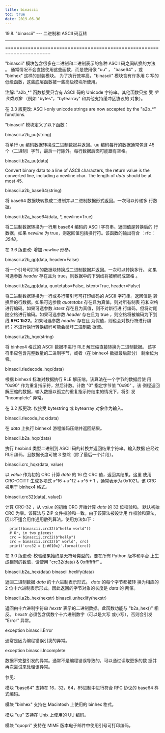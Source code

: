 ```yaml
---
title: binascii
toc: true
date: 2019-06-30
---
```

19.8. "binascii" --- 二进制和 ASCII 码互转
******************************************

======================================================================

"binascii" 模块包含很多在二进制和二进制表示的各种 ASCII 码之间转换的方法
。 通常情况不会直接使用这些函数，而是使用像  "uu" ， "base64" ，或
"binhex" 这样的封装模块。 为了执行效率高，"binascii" 模块含有许多用 C
写的低级函数，这些底层函数被一些高级模块所使用。

注解: "a2b_*" 函数接受只含有 ASCII 码的 Unicode 字符串。其他函数只接
  受 *字 节类对象* （例如 "bytes"，"bytearray" 和其他支持缓冲区协议的
  对象）。

  在 3.3 版更改: ASCII-only unicode strings are now accepted by the
  "a2b_*" functions.

"binascii" 模块定义了以下函数：

binascii.a2b_uu(string)

   将单行 uu 编码数据转换成二进制数据并返回。uu 编码每行的数据通常包含
   45 个（二进制）字节，最后一行除外。每行数据后面可能跟有空格。

binascii.b2a_uu(data)

   Convert binary data to a line of ASCII characters, the return value
   is the converted line, including a newline char. The length of
   *data* should be at most 45.

binascii.a2b_base64(string)

   将 base64 数据块转换成二进制并以二进制数据形式返回。一次可以传递多
   行数据。

binascii.b2a_base64(data, *, newline=True)

   将二进制数据转换为一行用 base64 编码的 ASCII 字符串。返回值是转换后的
   行数据，如果 *newline* 为 true，则返回值包括换行符。该函数的输出符合
   ：rfc：*3548*。

   在 3.6 版更改: 增加 *newline* 形参。

binascii.a2b_qp(data, header=False)

   将一个引号可打印的数据块转换成二进制数据并返回。一次可以转换多行。
   如果可选参数 *header* 存在且为 true，则数据中的下划线将被解码成空格
   。

binascii.b2a_qp(data, quotetabs=False, istext=True, header=False)

   将二进制数据转换为一行或多行带引号可打印编码的 ASCII 字符串。返回值是
   转换后的行数据。如果可选参数 *quotetabs* 存在且为真值，则对所有制表
   符和空格进行编码。如果可选参数 *istext* 存在且为真值，则不对新行进
   行编码，但将对尾随空格进行编码。如果可选参数 *header* 存在且为 true
   ，则空格将被编码为下划线 **RFC 1522**。如果可选参数 *header* 存在且
   为假值，则也会对换行符进行编码；不进行换行转换编码可能会破坏二进制数
   据流。

binascii.a2b_hqx(string)

   将 binhex4 格式的 ASCII 数据不进行 RLE 解压缩直接转换为二进制数据。
   该字符串应包含完整数量的二进制字节，或者（在 binhex4 数据最后部分）
   剩余位为零。

binascii.rledecode_hqx(data)

   根据 binhex4 标准对数据执行 RLE 解压缩。该算法在一个字节的数据后使
   用 "0x90" 作为重复指示符，然后计数。计数 "0" 指定字节值 "0x90" 。该
   例程返回解压缩的数据，输入数据以孤立的重复指示符结束的情况下，将引
   发 "Incomplete" 异常。

   在 3.2 版更改: 仅接受 bytestring 或 bytearray 对象作为输入。

binascii.rlecode_hqx(data)

   在 *data* 上执行 binhex4 游程编码压缩并返回结果。

binascii.b2a_hqx(data)

   执行 hexbin4 类型二进制到 ASCII 码的转换并返回结果字符串。输入数据
   应经过 RLE 编码，且数据长度可被 3 整除（除了最后一个片段）。

binascii.crc_hqx(data, value)

   以 *value* 作为初始 CRC 计算 *data* 的 16 位 CRC 值，返回其结果。这里
   使用 CRC-CCITT 生成多项式 *x*^16 + *x*^12 + *x*^5 + 1 ，通常表示为
   0x1021。该 CRC 被用于 binhex4 格式。

binascii.crc32(data[, value])

   计算 CRC-32 ，从 *value* 的初始 CRC 开始计算 *data* 的 32 位校验和。
   默认初始 CRC 为零。该算法与 ZIP 文件校验和一致。由于该算法被设计用
   作校验和算法，因此不适合用作通用散列算法。使用方法如下：

      print(binascii.crc32(b"hello world"))
      # Or, in two pieces:
      crc = binascii.crc32(b"hello")
      crc = binascii.crc32(b" world", crc)
      print('crc32 = {:#010x}'.format(crc))

   在 3.0 版更改: 校验结果始终是无符号类型的。要在所有 Python 版本和平台
   上生成相同的数值，请使用 "crc32(data) & 0xffffffff" 。

binascii.b2a_hex(data)
binascii.hexlify(data)

   返回二进制数据 *data* 的十六进制表示形式。 *data* 的每个字节都被转
   换为相应的 2 位十六进制表示形式。因此返回的字节对象的长度是 *data* 的
   两倍。

binascii.a2b_hex(hexstr)
binascii.unhexlify(hexstr)

   返回由十六进制字符串  *hexstr* 表示的二进制数据。此函数功能与
   "b2a_hex()" 相反。 *hexstr* 必须包含偶数个十六进制数字（可以是大写
   或小写），否则会引发  "Error" 异常。

exception binascii.Error

   通常是因为编程错误引发的异常。

exception binascii.Incomplete

   数据不完整引发的异常。通常不是编程错误导致的，可以通过读取更多的数
   据并再次尝试来处理该异常。

参见:

  模块 "base64"
     支持在 16，32，64，85进制中进行符合 RFC 协议的 base64 样式编码。

  模块 "binhex"
     支持在 Macintosh 上使用的 binhex 格式。

  模块 "uu"
     支持在 Unix 上使用的 UU 编码。

  模块 "quopri"
     支持在 MIME 版本电子邮件中使用引号可打印编码。
